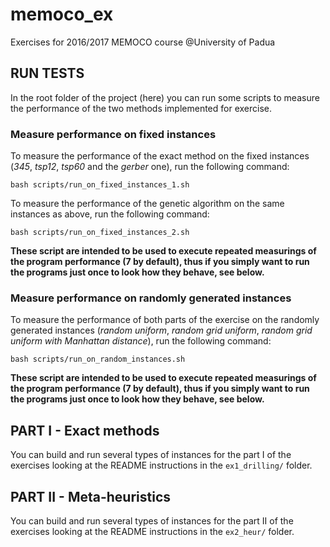 # memoco_ex
Exercises for 2016/2017 MEMOCO course @University of Padua

## RUN TESTS

In the root folder of the project (here) you can run some scripts to measure
the performance of the two methods implemented for exercise.

### Measure performance on fixed instances

To measure the performance of the exact method on the fixed instances (*345*,
*tsp12*, *tsp60* and the *gerber* one), run the following command:

    bash scripts/run_on_fixed_instances_1.sh

To measure the performance of the genetic algorithm on the same instances as
above, run the following command:

    bash scripts/run_on_fixed_instances_2.sh

__These script are intended to be used to execute repeated measurings of the
program performance (7 by default), thus if you simply want to run the programs
just once to look how they behave, see below.__

### Measure performance on randomly generated instances

To measure the performance of both parts of the exercise on the randomly
generated instances (*random uniform*, *random grid uniform*, *random grid
uniform with Manhattan distance*), run the following command:

    bash scripts/run_on_random_instances.sh

__These script are intended to be used to execute repeated measurings of the
program performance (7 by default), thus if you simply want to run the programs
just once to look how they behave, see below.__

## PART I - Exact methods

You can build and run several types of instances for the part I of the
exercises looking at the README instructions in the `ex1_drilling/` folder.

## PART II - Meta-heuristics

You can build and run several types of instances for the part II of the
exercises looking at the README instructions in the `ex2_heur/` folder.
